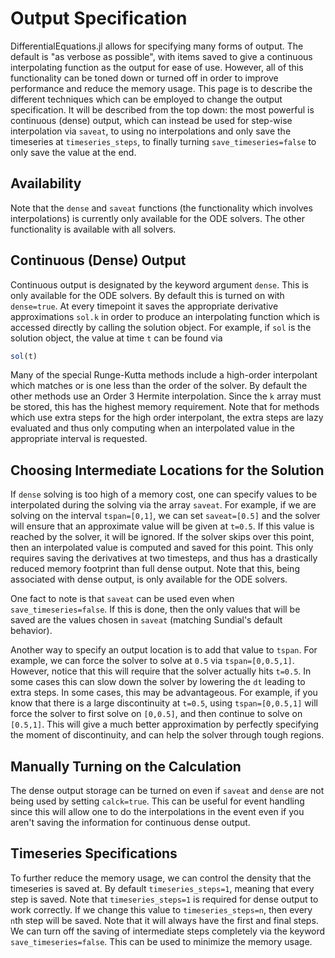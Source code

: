 # Output Specification

DifferentialEquations.jl allows for specifying many forms of output. The default
is "as verbose as possible", with items saved to give a continuous interpolating
function as the output for ease of use. However, all of this functionality can
be toned down or turned off in order to improve performance and reduce the memory
usage. This page is to describe the different techniques which can be employed
to change the output specification. It will be described from the top down: the
most powerful is continuous (dense) output, which can instead be used for step-wise
interpolation via `saveat`, to using no interpolations and only save the timeseries
at `timeseries_steps`, to finally turning `save_timeseries=false` to only save the
value at the end.

## Availability

Note that the `dense` and `saveat` functions (the functionality which involves interpolations)
is currently only available for the ODE solvers. The other functionality is available
with all solvers.

## Continuous (Dense) Output

Continuous output is designated by the keyword argument `dense`. This is only available
for the ODE solvers.  By default this is turned on with `dense=true`. At every timepoint
it saves the appropriate derivative approximations `sol.k` in order to produce an
interpolating function which is accessed directly by calling the solution object.
For example, if `sol` is the solution object, the value at time `t` can be found via

```julia
sol(t)
```

Many of the special Runge-Kutta methods include a high-order interpolant which
matches or is one less than the order of the solver. By default the other methods
use an Order 3 Hermite interpolation. Since the `k` array must be stored, this
has the highest memory requirement. Note that for methods which use extra steps
for the high order interpolant, the extra steps are lazy evaluated and thus
only computing when an interpolated value in the appropriate interval is requested.

## Choosing Intermediate Locations for the Solution

If `dense` solving is too high of a memory cost, one can specify values to be
interpolated during the solving via the array `saveat`. For example, if we are
solving on the interval `tspan=[0,1]`, we can set `saveat=[0.5]` and the solver
will ensure that an approximate value will be given at `t=0.5`. If this value is
reached by the solver, it will be ignored. If the solver skips over this point,
then an interpolated value is computed and saved for this point. This only requires
saving the derivatives at two timesteps, and thus has a drastically reduced memory
footprint than full dense output. Note that this, being associated with dense output,
is only available for the ODE solvers.

One fact to note is that `saveat` can be used even when `save_timeseries=false`.
If this is done, then the only values that will be saved are the values chosen
in `saveat` (matching Sundial's default behavior).

Another way to specify an output location is to add that value to `tspan`. For example,
we can force the solver to solve at `0.5` via `tspan=[0,0.5,1]`. However, notice that
this will require that the solver actually hits `t=0.5`. In some cases this can slow
down the solver by lowering the `dt` leading to extra steps. In some cases, this may
be advantageous. For example, if you know that there is a large discontinuity at
`t=0.5`, using `tspan=[0,0.5,1]` will force the solver to first solve on `[0,0.5]`,
and then continue to solve on `[0.5,1]`. This will give a much better approximation
by perfectly specifying the moment of discontinuity, and can help the solver through
tough regions.

## Manually Turning on the Calculation

The dense output storage can be turned on even if `saveat` and `dense` are not
being used by setting `calck=true`. This can be useful for event handling since
this will allow one to do the interpolations in the event even if you aren't saving
the information for continuous dense output.

## Timeseries Specifications

To further reduce the memory usage, we can control the density that the timeseries
is saved at. By default `timeseries_steps=1`, meaning that every step is saved.
Note that `timeseries_steps=1` is required for dense output to work correctly.
If we change this value to `timeseries_steps=n`, then every `n`th step will be
saved. Note that it will always have the first and final steps. We can turn off
the saving of intermediate steps completely via the keyword `save_timeseries=false`.
This can be used to minimize the memory usage.
